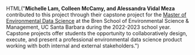 HTML("**Michelle Lam, Colleen McCamy, and Alessandra Vidal Meza** contributed to this project through their capstone project for the [Master of Environmental Data Science](https://bren.ucsb.edu/masters-programs/master-environmental-data-science) at the Bren School of Environmental Science & Management, UC Santa Barbara during the 2022-2023 school year. Capstone projects offer students the opportunity to collaboratively design, execute, and present a professional environmental data science product working with both internal and external stakeholders.")

